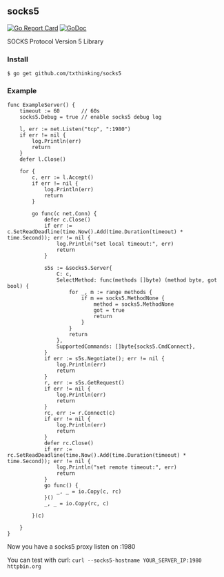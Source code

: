 ## socks5

[![Go Report Card](https://goreportcard.com/badge/github.com/txthinking/socks5)](https://goreportcard.com/report/github.com/txthinking/socks5)
[![GoDoc](https://godoc.org/github.com/txthinking/socks5?status.svg)](https://godoc.org/github.com/txthinking/socks5)

SOCKS Protocol Version 5 Library

### Install
```
$ go get github.com/txthinking/socks5
```

### Example

```
func ExampleServer() {
	timeout := 60       // 60s
	socks5.Debug = true // enable socks5 debug log

	l, err := net.Listen("tcp", ":1980")
	if err != nil {
		log.Println(err)
		return
	}
	defer l.Close()

	for {
		c, err := l.Accept()
		if err != nil {
			log.Println(err)
			return
		}

		go func(c net.Conn) {
			defer c.Close()
			if err := c.SetReadDeadline(time.Now().Add(time.Duration(timeout) * time.Second)); err != nil {
				log.Println("set local timeout:", err)
				return
			}

			s5s := &socks5.Server{
				C: c,
				SelectMethod: func(methods []byte) (method byte, got bool) {
					for _, m := range methods {
						if m == socks5.MethodNone {
							method = socks5.MethodNone
							got = true
							return
						}
					}
					return
				},
				SupportedCommands: []byte{socks5.CmdConnect},
			}
			if err := s5s.Negotiate(); err != nil {
				log.Println(err)
				return
			}
			r, err := s5s.GetRequest()
			if err != nil {
				log.Println(err)
				return
			}
			rc, err := r.Connect(c)
			if err != nil {
				log.Println(err)
				return
			}
			defer rc.Close()
			if err := rc.SetReadDeadline(time.Now().Add(time.Duration(timeout) * time.Second)); err != nil {
				log.Println("set remote timeout:", err)
				return
			}
			go func() {
				_, _ = io.Copy(c, rc)
			}()
			_, _ = io.Copy(rc, c)

		}(c)

	}
}

```
Now you have a socks5 proxy listen on :1980

You can test with curl: `curl --socks5-hostname YOUR_SERVER_IP:1980 httpbin.org`
